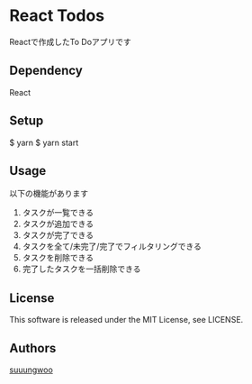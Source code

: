 # React Todos
Reactで作成したTo Doアプリです

## Dependency
React

## Setup
$ yarn
$ yarn start

## Usage
以下の機能があります
1. タスクが一覧できる
2. タスクが追加できる
3. タスクが完了できる
4. タスクを全て/未完了/完了でフィルタリングできる
5. タスクを削除できる
6. 完了したタスクを一括削除できる

## License
This software is released under the MIT License, see LICENSE.

## Authors
[suuungwoo](https://github.com/suuungwoo)
